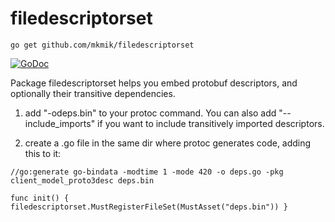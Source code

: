 # filedescriptorset
    go get github.com/mkmik/filedescriptorset

[![GoDoc](https://godoc.org/github.com/mkmik/filedescriptorset?status.png)](https://godoc.org/github.com/mkmik/filedescriptorset)

Package filedescriptorset helps you embed protobuf descriptors, and optionally their transitive dependencies.

1. add "-odeps.bin" to your protoc command. You can also add "--include_imports" if you
   want to include transitively imported descriptors.

2. create a .go file in the same dir where protoc generates code, adding this to it:

```
//go:generate go-bindata -modtime 1 -mode 420 -o deps.go -pkg client_model_proto3desc deps.bin

func init() { filedescriptorset.MustRegisterFileSet(MustAsset("deps.bin")) }
```
